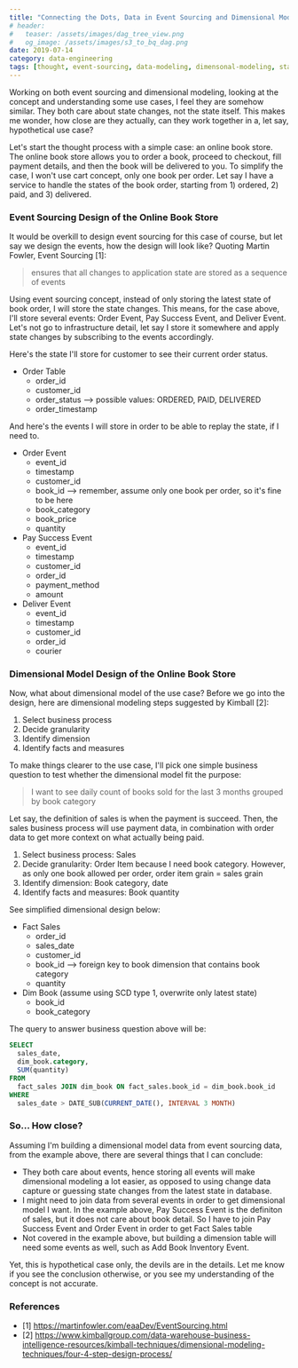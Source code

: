 ```yaml
---
title: "Connecting the Dots, Data in Event Sourcing and Dimensional Modeling, How Close are They?"
# header:
#   teaser: /assets/images/dag_tree_view.png
#   og_image: /assets/images/s3_to_bq_dag.png
date: 2019-07-14
category: data-engineering
tags: [thought, event-sourcing, data-modeling, dimensonal-modeling, star-schema, architecture]
---
```


Working on both event sourcing and dimensional modeling, looking at the concept and understanding some use cases, I feel they are somehow similar. They both care about state changes, not the state itself. This makes me wonder, how close are they actually, can they work together in a, let say, hypothetical use case?

Let's start the thought process with a simple case: an online book store. The online book store allows you to order a book, proceed to checkout, fill payment details, and then the book will be delivered to you. To simplify the case, I won't use cart concept, only one book per order. Let say I have a service to handle the states of the book order, starting from 1) ordered, 2) paid, and 3) delivered.

### Event Sourcing Design of the Online Book Store
It would be overkill to design event sourcing for this case of course, but let say we design the events, how the design will look like? Quoting Martin Fowler, Event Sourcing [1]:
> ensures that all changes to application state are stored as a sequence of events

Using event sourcing concept, instead of only storing the latest state of book order, I will store the state changes. This means, for the case above, I'll store several events: Order Event, Pay Success Event, and Deliver Event. Let's not go to infrastructure detail, let say I store it somewhere and apply state changes by subscribing to the events accordingly.

Here's the state I'll store for customer to see their current order status.
* Order Table
  * order_id
  * customer_id
  * order_status --> possible values: ORDERED, PAID, DELIVERED
  * order_timestamp

And here's the events I will store in order to be able to replay the state, if I need to.
* Order Event
  * event_id
  * timestamp
  * customer_id
  * book_id --> remember, assume only one book per order, so it's fine to be here
  * book_category
  * book_price
  * quantity
* Pay Success Event
  * event_id
  * timestamp
  * customer_id
  * order_id
  * payment_method
  * amount
* Deliver Event
  * event_id
  * timestamp
  * customer_id
  * order_id
  * courier

### Dimensional Model Design of the Online Book Store
Now, what about dimensional model of the use case? Before we go into the design, here are dimensional modeling steps suggested by Kimball [2]:
1. Select business process
2. Decide granularity
3. Identify dimension
4. Identify facts and measures

To make things clearer to the use case, I'll pick one simple business question to test whether the dimensional model fit the purpose:
> I want to see daily count of books sold for the last 3 months grouped by book category

Let say, the definition of sales is when the payment is succeed. Then, the sales business process will use payment data, in combination with order data to get more context on what actually being paid.

1. Select business process: Sales
2. Decide granularity: Order Item because I need book category. However, as only one book allowed per order, order item grain = sales grain
3. Identify dimension: Book category, date
4. Identify facts and measures: Book quantity

See simplified dimensional design below:
* Fact Sales
  * order_id
  * sales_date
  * customer_id
  * book_id --> foreign key to book dimension that contains book category
  * quantity
* Dim Book (assume using SCD type 1, overwrite only latest state)
  * book_id
  * book_category

The query to answer business question above will be:
```sql
SELECT
  sales_date,
  dim_book.category,
  SUM(quantity)
FROM
  fact_sales JOIN dim_book ON fact_sales.book_id = dim_book.book_id
WHERE
  sales_date > DATE_SUB(CURRENT_DATE(), INTERVAL 3 MONTH)
```

### So... How close?
Assuming I'm building a dimensional model data from event sourcing data, from the example above, there are several things that I can conclude:
* They both care about events, hence storing all events will make dimensional modeling a lot easier, as opposed to using change data capture or guessing state changes from the latest state in database.
* I might need to join data from several events in order to get dimensional model I want. In the example above, Pay Success Event is the definiton of sales, but it does not care about book detail. So I have to join Pay Success Event and Order Event in order to get Fact Sales table
* Not covered in the example above, but building a dimension table will need some events as well, such as Add Book Inventory Event.

Yet, this is hypothetical case only, the devils are in the details. Let me know if you see the conclusion otherwise, or you see my understanding of the concept is not accurate.

### References
* [1] https://martinfowler.com/eaaDev/EventSourcing.html
* [2] https://www.kimballgroup.com/data-warehouse-business-intelligence-resources/kimball-techniques/dimensional-modeling-techniques/four-4-step-design-process/